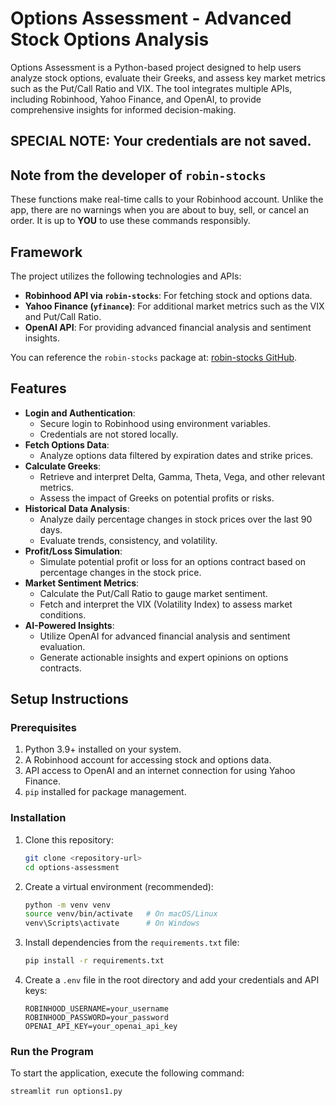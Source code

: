 # Options Assessment - Advanced Stock Options Analysis

Options Assessment is a Python-based project designed to help users analyze stock options, evaluate their Greeks, and assess key market metrics such as the Put/Call Ratio and VIX. The tool integrates multiple APIs, including Robinhood, Yahoo Finance, and OpenAI, to provide comprehensive insights for informed decision-making.

## SPECIAL NOTE: Your credentials are not saved. 

## Note from the developer of `robin-stocks`
These functions make real-time calls to your Robinhood account. Unlike the app, there are no warnings when you are about to buy, sell, or cancel an order. It is up to **YOU** to use these commands responsibly.

## Framework

The project utilizes the following technologies and APIs:
- **Robinhood API via `robin-stocks`**: For fetching stock and options data.
- **Yahoo Finance (`yfinance`)**: For additional market metrics such as the VIX and Put/Call Ratio.
- **OpenAI API**: For providing advanced financial analysis and sentiment insights.
  
You can reference the `robin-stocks` package at: [robin-stocks GitHub](https://github.com/jmfernandes/robin_stocks).

## Features

- **Login and Authentication**:
  - Secure login to Robinhood using environment variables.
  - Credentials are not stored locally.
- **Fetch Options Data**:
  - Analyze options data filtered by expiration dates and strike prices.
- **Calculate Greeks**:
  - Retrieve and interpret Delta, Gamma, Theta, Vega, and other relevant metrics.
  - Assess the impact of Greeks on potential profits or risks.
- **Historical Data Analysis**:
  - Analyze daily percentage changes in stock prices over the last 90 days.
  - Evaluate trends, consistency, and volatility.
- **Profit/Loss Simulation**:
  - Simulate potential profit or loss for an options contract based on percentage changes in the stock price.
- **Market Sentiment Metrics**:
  - Calculate the Put/Call Ratio to gauge market sentiment.
  - Fetch and interpret the VIX (Volatility Index) to assess market conditions.
- **AI-Powered Insights**:
  - Utilize OpenAI for advanced financial analysis and sentiment evaluation.
  - Generate actionable insights and expert opinions on options contracts.

## Setup Instructions

### Prerequisites

1. Python 3.9+ installed on your system.
2. A Robinhood account for accessing stock and options data.
3. API access to OpenAI and an internet connection for using Yahoo Finance.
4. `pip` installed for package management.

### Installation

1. Clone this repository:
    ```bash
    git clone <repository-url>
    cd options-assessment
    ```

2. Create a virtual environment (recommended):
    ```bash
    python -m venv venv
    source venv/bin/activate   # On macOS/Linux
    venv\Scripts\activate      # On Windows
    ```

3. Install dependencies from the `requirements.txt` file:
    ```bash
    pip install -r requirements.txt
    ```

4. Create a `.env` file in the root directory and add your credentials and API keys:
    ```plaintext
    ROBINHOOD_USERNAME=your_username
    ROBINHOOD_PASSWORD=your_password
    OPENAI_API_KEY=your_openai_api_key
    ```

### Run the Program

To start the application, execute the following command:
```bash
streamlit run options1.py

